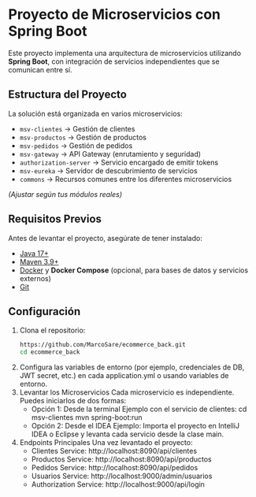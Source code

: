 # Proyecto de Microservicios con Spring Boot

Este proyecto implementa una arquitectura de microservicios utilizando **Spring Boot**, con integración de servicios independientes que se comunican entre sí.  

## Estructura del Proyecto

La solución está organizada en varios microservicios:

- `msv-clientes` → Gestión de clientes  
- `msv-productos` → Gestión de productos  
- `msv-pedidos` → Gestión de pedidos  
- `msv-gateway` → API Gateway (enrutamiento y seguridad)
- `authorization-server` → Servicio encargado de emitir tokens
- `msv-eureka` → Servidor de descubrimiento de servicios
- `commons` → Recursos comunes entre los diferentes microservicios  

*(Ajustar según tus módulos reales)*

## Requisitos Previos

Antes de levantar el proyecto, asegúrate de tener instalado:

- [Java 17+](https://adoptium.net/)  
- [Maven 3.9+](https://maven.apache.org/)  
- [Docker](https://www.docker.com/) y **Docker Compose** (opcional, para bases de datos y servicios externos)  
- [Git](https://git-scm.com/)  

## Configuración

1. Clona el repositorio:
   ```bash
   https://github.com/MarcoSare/ecommerce_back.git
   cd ecommerce_back
2. Configura las variables de entorno (por ejemplo, credenciales de DB, JWT secret, etc.) en cada application.yml o usando variables de entorno.
3. Levantar los Microservicios
    Cada microservicio es independiente. Puedes iniciarlos de dos formas:
    * Opción 1: Desde la terminal
        Ejemplo con el servicio de clientes:
          cd msv-clientes
          mvn spring-boot:run
   * Opción 2: Desde el IDEA
        Ejemplo: 
          Importa el proyecto en IntelliJ IDEA o Eclipse y levanta cada servicio desde la clase main.
4. Endpoints Principales
    Una vez levantado el proyecto:
      * Clientes Service: http://localhost:8090/api/clientes
      * Productos Service: http://localhost:8090/api/productos
      * Pedidos Service: http://localhost:8090/api/pedidos
      * Usuarios Service: http://localhost:9000/admin/usuarios
      * Authorization Service: http://localhost:9000/api/login




